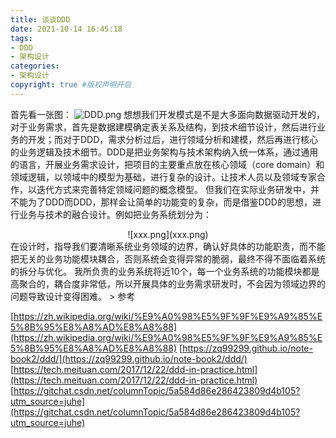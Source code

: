 ```yaml
---
title: 谈谈DDD
date: 2021-10-14 16:45:18
tags:
- DDD
- 架构设计
categories:
- 架构设计  
copyright: true #版权声明开启   
---
```


首先看一张图：
![DDD.png](DDD.png)
  想想我们开发模式是不是大多面向数据驱动开发的，对于业务需求，首先是数据建模确定表关系及结构，到技术细节设计，然后进行业务的开发；而对于DDD，需求分析过后，进行领域分析和建模，然后再进行核心的业务逻辑及技术细节。DDD是把业务架构与技术架构纳入统一体系，通过通用的语言，开展业务需求设计，把项目的主要重点放在核心领域（core domain）和领域逻辑，以领域中的模型为基础，进行复杂的设计。让技术人员以及领域专家合作，以迭代方式来完善特定领域问题的概念模型。
  但我们在实际业务研发中，并不能为了DDD而DDD，那样会让简单的功能变的复杂，而是借鉴DDD的思想，进行业务与技术的融合设计。例如把业务系统划分为：
<center>![xxx.png](xxx.png)</center>
在设计时，指导我们要清晰系统业务领域的边界，确认好具体的功能职责，而不能把无关的业务功能模块耦合，否则系统会变得异常的脆弱，最终不得不面临着系统的拆分与优化。
我所负责的业务系统将近10个，每一个业务系统的功能模块都是高聚合的，耦合度非常低，所以开展具体的业务需求研发时，不会因为领域边界的问题导致设计变得困难。
> 参考

[https://zh.wikipedia.org/wiki/%E9%A0%98%E5%9F%9F%E9%A9%85%E5%8B%95%E8%A8%AD%E8%A8%88](https://zh.wikipedia.org/wiki/%E9%A0%98%E5%9F%9F%E9%A9%85%E5%8B%95%E8%A8%AD%E8%A8%88)
[https://zq99299.github.io/note-book2/ddd/](https://zq99299.github.io/note-book2/ddd/)
[https://tech.meituan.com/2017/12/22/ddd-in-practice.html](https://tech.meituan.com/2017/12/22/ddd-in-practice.html)
[https://gitchat.csdn.net/columnTopic/5a584d86e286423809d4b105?utm_source=juhe](https://gitchat.csdn.net/columnTopic/5a584d86e286423809d4b105?utm_source=juhe)


<!-- [https://www.bilibili.com/read/cv11334682](https://www.bilibili.com/read/cv11334682) -->
<!-- [https://www.youtube.com/watch?v=b3Au9Iw8mFU](https://www.youtube.com/watch?v=b3Au9Iw8mFU) -->